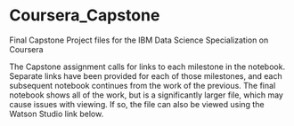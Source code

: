 # Coursera_Capstone
Final Capstone Project files for the IBM Data Science Specialization on Coursera

The Capstone assignment calls for links to each milestone in the notebook.  Separate links have been provided for each of those milestones, and each subsequent notebook continues from the work of the previous.  The final notebook shows all of the work, but is a significantly larger file, which may cause issues with viewing.  If so, the file can also be viewed using the Watson Studio link below.

